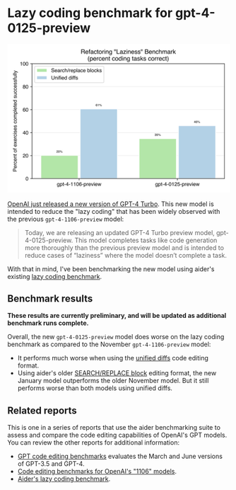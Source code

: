 # Lazy coding benchmark for gpt-4-0125-preview

[![benchmark results](../assets/benchmarks-0125.svg)](https://aider.chat/assets/benchmarks-0125.svg)

[OpenAI just released a new version of GPT-4 Turbo](https://openai.com/blog/new-embedding-models-and-api-updates).
This new model is intended to reduce the "lazy coding" that has been widely observed with the previous `gpt-4-1106-preview` model:

> Today, we are releasing an updated GPT-4 Turbo preview model, gpt-4-0125-preview. This model completes tasks like code generation more thoroughly than the previous preview model and is intended to reduce cases of “laziness” where the model doesn’t complete a task.

With that in mind, I've been benchmarking the new model using
aider's existing
[lazy coding benchmark](https://aider.chat/docs/unified-diffs.html).

## Benchmark results

**These results are currently preliminary, and will be updated as additional benchmark runs complete.**

Overall,
the new `gpt-4-0125-preview` model does worse on the lazy coding benchmark
as compared to the November `gpt-4-1106-preview` model:

- It performs much worse when using the [unified diffs](https://aider.chat/docs/unified-diffs.html) code editing format.
- Using aider's older [SEARCH/REPLACE block](https://github.com/paul-gauthier/aider/blob/9033be74bf74ae70459013e54b2ae6a97c47c2e6/aider/coders/editblock_prompts.py#L75-L80) editing format, the new January model outperforms the older November model. But it still performs worse than both models using unified diffs.

## Related reports

This is one in a series of reports
that use the aider benchmarking suite to assess and compare the code
editing capabilities of OpenAI's GPT models.
You can review the other reports
for additional information:

- [GPT code editing benchmarks](https://aider.chat/docs/benchmarks.html) evaluates the March and June versions of GPT-3.5 and GPT-4.
- [Code editing benchmarks for OpenAI's "1106" models](https://aider.chat/docs/benchmarks-1106.html).
- [Aider's lazy coding benchmark](https://aider.chat/docs/unified-diffs.html).


